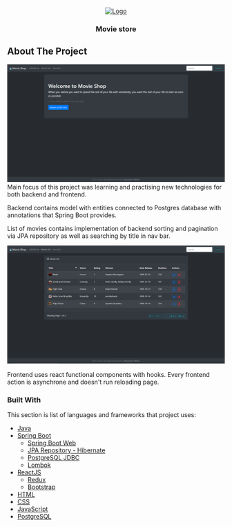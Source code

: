 <!-- PROJECT LOGO -->
<br />
<p align="center">
  <a href="https://github.com/bniksic1/MovieStore">
    <img src="https://www.iconarchive.com/download/i61405/hadezign/hobbies/Movies.ico" alt="Logo" width="80" height="80">
  </a>

  <h3 align="center">Movie store</h3>
</p>



<!-- ABOUT THE PROJECT -->
## About The Project

![Alt text](src/main/webapp/reactjs/public/images/presentation1.png)
Main focus of this project was learning and practising new technologies for both backend and frontend.

Backend contains model with entities connected to Postgres database with annotations that Spring Boot provides.

List of movies contains implementation of backend sorting and pagination via JPA repository as well as searching by title in nav bar.

![Alt text](src/main/webapp/reactjs/public/images/presentation2.png)

Frontend uses react functional components with hooks. Every frontend action is asynchrone and doesn't run reloading page. 

### Built With

This section is list of languages and frameworks that project uses:
* [Java]()
* [Spring Boot]()
    * [Spring Boot Web]()
    * [JPA Repository - Hibernate]()
    * [PostgreSQL JDBC]()
    * [Lombok]()
* [ReactJS]()
    * [Redux]()
    * [Bootstrap]()
* [HTML]()
* [CSS]()
* [JavaScript]()
* [PostgreSQL]()
